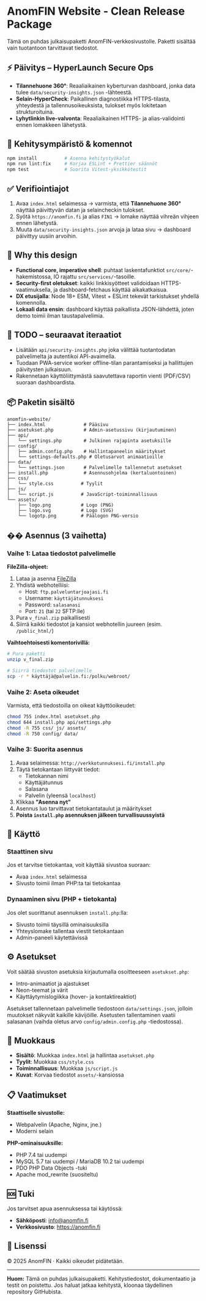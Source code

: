 # AnomFIN Website - Clean Release Package

Tämä on puhdas julkaisupaketti AnomFIN-verkkosivustolle. Paketti sisältää vain tuotantoon tarvittavat tiedostot.

## ⚡ Päivitys – HyperLaunch Secure Ops
- **Tilannehuone 360°**: Reaaliaikainen kyberturvan dashboard, jonka data tulee `data/security-insights.json` -lähteestä.
- **Selain-HyperCheck**: Paikallinen diagnostiikka HTTPS-tilasta, yhteydestä ja tallennusoikeuksista, tulokset myös lokitetaan strukturoituina.
- **Lyhytlinkin live-valvonta**: Reaaliaikainen HTTPS- ja alias-validointi ennen lomakkeen lähetystä.

## 🧰 Kehitysympäristö & komennot
```bash
npm install          # Asenna kehitystyökalut
npm run lint:fix     # Korjaa ESLint + Prettier säännöt
npm test             # Suorita Vitest-yksikkötestit
```

## ✅ Verifiointiajot
1. Avaa `index.html` selaimessa → varmista, että **Tilannehuone 360°** näyttää päivittyvän datan ja selaincheckin tulokset.
2. Syötä `https://anomfin.fi` ja alias `FIN1` → lomake näyttää vihreän vihjeen ennen lähetystä.
3. Muuta `data/security-insights.json` arvoja ja lataa sivu → dashboard päivittyy uusiin arvoihin.

## 🧠 Why this design
- **Functional core, imperative shell**: puhtaat laskentafunktiot `src/core/`-hakemistossa, IO rajattu `src/services/`-tasoille.
- **Security-first oletukset**: kaikki linkkisyötteet validoidaan HTTPS-vaatimuksella, ja dashboard-fetchaus käyttää aikakatkaisua.
- **DX etusijalla**: Node 18+ ESM, Vitest + ESLint tekevät tarkistukset yhdellä komennolla.
- **Lokaali data ensin**: dashboard käyttää paikallista JSON-lähdettä, joten demo toimii ilman taustapalvelimia.

## 📌 TODO – seuraavat iteraatiot
- Lisätään `api/security-insights.php` joka välittää tuotantodatan palvelimelta ja autentikoi API-avaimella.
- Tuodaan PWA-service worker offline-tilan parantamiseksi ja hallittujen päivitysten julkaisuun.
- Rakennetaan käyttöliittymästä saavutettava raportin vienti (PDF/CSV) suoraan dashboardista.

## 📦 Paketin sisältö

```
anomfin-website/
├── index.html              # Pääsivu
├── asetukset.php           # Admin-asetussivu (kirjautuminen)
├── api/
│   └── settings.php        # Julkinen rajapinta asetuksille
├── config/
│   ├── admin.config.php    # Hallintapaneelin määritykset
│   └── settings-defaults.php # Oletusarvot animaatioille
├── data/
│   └── settings.json       # Palvelimelle tallennetut asetukset
├── install.php             # Asennusohjelma (kertaluontoinen)
├── css/
│   └── style.css          # Tyylit
├── js/
│   └── script.js          # JavaScript-toiminnallisuus
└── assets/
    ├── logo.png           # Logo (PNG)
    ├── logo.svg           # Logo (SVG)
    └── logotp.png         # Päälogon PNG-versio
```

## �� Asennus (3 vaihetta)

### Vaihe 1: Lataa tiedostot palvelimelle

**FileZilla-ohjeet:**

1. Lataa ja asenna [FileZilla](https://filezilla-project.org/)
2. Yhdistä webhotelliisi:
   - Host: `ftp.palveluntarjoajasi.fi`
   - Username: `käyttäjätunnuksesi`
   - Password: `salasanasi`
   - Port: `21` (tai `22` SFTP:lle)
3. Pura `v_final.zip` paikallisesti
4. Siirrä kaikki tiedostot ja kansiot webhotellin juureen (esim. `/public_html/`)

**Vaihtoehtoisesti komentorivillä:**

```bash
# Pura paketti
unzip v_final.zip

# Siirrä tiedostot palvelimelle
scp -r * käyttäjä@palvelin.fi:/polku/webroot/
```

### Vaihe 2: Aseta oikeudet

Varmista, että tiedostoilla on oikeat käyttöoikeudet:

```bash
chmod 755 index.html asetukset.php
chmod 644 install.php api/settings.php
chmod -R 755 css/ js/ assets/
chmod -R 750 config/ data/
```

### Vaihe 3: Suorita asennus

1. Avaa selaimessa: `http://verkkotunnuksesi.fi/install.php`
2. Täytä tietokantaan liittyvät tiedot:
   - Tietokannan nimi
   - Käyttäjätunnus
   - Salasana
   - Palvelin (yleensä `localhost`)
3. Klikkaa **"Asenna nyt"**
4. Asennus luo tarvittavat tietokantataulut ja määritykset
5. **Poista `install.php` asennuksen jälkeen turvallisuussyistä**

## 🎨 Käyttö

### Staattinen sivu

Jos et tarvitse tietokantaa, voit käyttää sivustoa suoraan:
- Avaa `index.html` selaimessa
- Sivusto toimii ilman PHP:ta tai tietokantaa

### Dynaaminen sivu (PHP + tietokanta)

Jos olet suorittanut asennuksen `install.php`:lla:
- Sivusto toimii täysillä ominaisuuksilla
- Yhteyslomake tallentaa viestit tietokantaan
- Admin-paneeli käytettävissä

## ⚙️ Asetukset

Voit säätää sivuston asetuksia kirjautumalla osoitteeseen `asetukset.php`:
- Intro-animaatiot ja ajastukset
- Neon-teemat ja värit
- Käyttäytymislogiikka (hover- ja kontaktireaktiot)

Asetukset tallennetaan palvelimelle tiedostoon `data/settings.json`, jolloin muutokset näkyvät kaikille kävijöille. Asetusten tallentaminen vaatii salasanan (vaihda oletus arvo `config/admin.config.php` -tiedostossa).

## 🔧 Muokkaus

- **Sisältö**: Muokkaa `index.html` ja hallintaa `asetukset.php`
- **Tyylit**: Muokkaa `css/style.css`
- **Toiminnallisuus**: Muokkaa `js/script.js`
- **Kuvat**: Korvaa tiedostot `assets/`-kansiossa

## 📋 Vaatimukset

**Staattiselle sivustolle:**
- Webpalvelin (Apache, Nginx, jne.)
- Moderni selain

**PHP-ominaisuuksille:**
- PHP 7.4 tai uudempi
- MySQL 5.7 tai uudempi / MariaDB 10.2 tai uudempi
- PDO PHP Data Objects -tuki
- Apache mod_rewrite (suositeltu)

## 🆘 Tuki

Jos tarvitset apua asennuksessa tai käytössä:
- **Sähköposti**: info@anomfin.fi
- **Verkkosivusto**: https://anomfin.fi

## 📄 Lisenssi

© 2025 AnomFIN · Kaikki oikeudet pidätetään.

---

**Huom:** Tämä on puhdas julkaisupaketti. Kehitystiedostot, dokumentaatio ja testit on poistettu.
Jos haluat jatkaa kehitystä, kloonaa täydellinen repository GitHubista.
